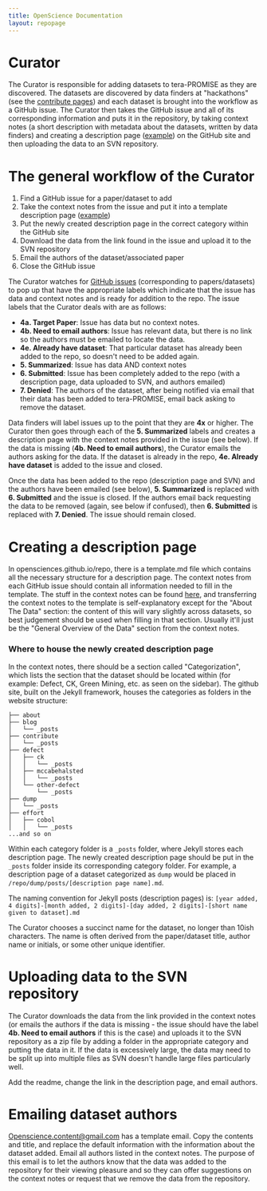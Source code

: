 ```yaml
---
title: OpenScience Documentation
layout: repopage
---
```


# Curator
The Curator is responsible for adding datasets to tera-PROMISE as they are discovered. The datasets are discovered 
by data finders at "hackathons" (see the [contribute pages](/repo/contribute)) and each dataset is brought into the
workflow as a GitHub issue. The Curator then takes the GitHub issue and all of its corresponding information and
puts it in the repository, by taking context notes (a short description with metadata about the datasets, written
by data finders) and creating a description page ([example](/repo/other/dmtech.html)) on the GitHub site and then
uploading the data to an SVN repository.

# The general workflow of the Curator
 1. Find a GitHub issue for a paper/dataset to add
 2. Take the context notes from the issue and put it into a template description page ([example](/repo/other/dmtech.html))
 3. Put the newly created description page in the correct category within the GitHub site
 4. Download the data from the link found in the issue and upload it to the SVN repository
 5. Email the authors of the dataset/associated paper
 6. Close the GitHub issue

The Curator watches for [GitHub issues](https://github.com/opensciences/opensciences.github.io/issues)
(corresponding to papers/datasets) to pop up that have the appropriate labels which indicate that the issue has 
data and context notes and is ready for addition to the repo. The issue labels that the Curator deals with are 
as follows:

 * **4a. Target Paper**: Issue has data but no context notes.
 * **4b. Need to email authors**: Issue has relevant data, but there is no link so the authors must be emailed to locate the data.
 * **4e. Already have dataset**: That particular dataset has already been added to the repo, so doesn't need to be added again. 
 * **5. Summarized**: Issue has data AND context notes
 * **6. Submitted**: Issue has been completely added to the repo (with a description page, data uploaded to SVN, and authors emailed)
 * **7. Denied**: The authors of the dataset, after being notified via email that their data has been added to tera-PROMISE, email back asking to remove the dataset.

Data finders will label issues up to the point that they are **4x** or higher. The Curator then goes through each of the **5. Summarized** labels and creates a description page with the context notes provided in the issue (see below). If the data is missing (**4b. Need to email authors**), the Curator emails the authors asking for the data. If the dataset is already in the repo, **4e. Already have dataset** is added to the issue and closed.

Once the data has been added to the repo (description page and SVN) and the authors have been emailed (see below), **5. Summarized** is replaced with **6. Submitted** and the issue is closed. If the authors email back requesting the data to be removed (again, see below if confused), then **6. Submitted** is replaced with **7. Denied**. The issue should remain closed.

# Creating a description page
In opensciences.github.io/repo, there is a template.md file which contains all the necessary structure for a description page. The context notes from each GitHub issue should contain all information needed to fill in the template. The stuff in the context notes can be found [here](/repo/contribute/contextnotes.html), and transferring the context notes to the template is self-explanatory except for the "About The Data" section: the content of this will vary slightly across datasets, so best judgement should be used when filling in that section. Usually it'll just be the "General Overview of the Data" section from the context notes.

### Where to house the newly created description page
In the context notes, there should be a section called "Categorization", which lists the section that the dataset should be located within (for example: Defect, CK, Green Mining, etc. as seen on the sidebar). The github site, built on the Jekyll framework, houses the categories as folders in the website structure:

```
├── about
├── blog
│   └── _posts
├── contribute
│   └── _posts
├── defect
│   ├── ck
│   │   └── _posts
│   ├── mccabehalsted
│   │   └── _posts
│   └── other-defect
│       └── _posts
├── dump
│   └── _posts
├── effort
│   ├── cobol
│   │   └── _posts
...and so on
```
Within each category folder is a ```_posts``` folder, where Jekyll stores each description page. The newly created description page should be put in the ```_posts``` folder inside its corresponding category folder. For example, a description page of a dataset categorized as ```dump``` would be placed in ```/repo/dump/posts/[description page name].md```.

The naming convention for Jekyll posts (description pages) is:
```[year added, 4 digits]-[month added, 2 digits]-[day added, 2 digits]-[short name given to dataset].md```

The Curator chooses a succinct name for the dataset, no longer than 10ish characters. The name is often derived from the paper/dataset title, author name or initials, or some other unique identifier.

# Uploading data to the SVN repository
The Curator downloads the data from the link provided in the context notes (or emails the authors if the data is missing - the issue should have the label **4b. Need to email authors** if this is the case) and uploads it to the SVN repository as a zip file by adding a folder in the appropriate category and putting the data in it. If the data is excessively large, the data may need to be split up into multiple files as SVN doesn't handle large files particularly well.

Add the readme, change the link in the description page, and email authors.


# Emailing dataset authors

Openscience.content@gmail.com has a template email. Copy the contents and title, and replace the default information with the information about the dataset added. Email all authors listed in the context notes. The purpose of this email is to let the authors know that the data was added to the repository for their viewing pleasure and so they can offer suggestions on the context notes or request that we remove the data from the repository.



